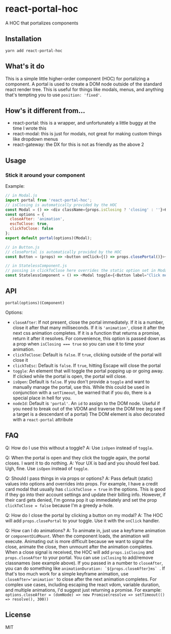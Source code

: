 # react-portal-hoc
A HOC that portalizes components

## Installation
`yarn add react-portal-hoc`

## What's it do
This is a simple little higher-order component (HOC) for portalizing a component.
A portal is used to create a DOM node outside of the standard react render tree.
This is useful for things like modals, menus, and anything that's tempting you to use `position: 'fixed'`.

## How's it different from...
- react-portal: this is a wrapper, and unfortunately a little buggy at the time I wrote this
- react-modal: this is just for modals, not great for making custom things like dropdown menus
- react-gateway: the DX for this is not as friendly as the above 2 

## Usage

### Stick it around your component

Example:

```js
// in Modal.js
import portal from 'react-portal-hoc';
// isClosing is automatically provided by the HOC
const Modal = () => <div className={props.isClosing ? 'closing' : ''}>Here i am</div>;
const options = {
  closeAfter: 'animation',
  escToClose: true,
  clickToClose: false
};
export default portal(options)(Modal);

// in Button.js
// closePortal is automatically provided by the HOC
const Button = (props) => <button onClick={() => props.closePortal()}>{props.label}</button>;

// in StatelessComponent.js
// passing in clickToClose here overrides the static option set in Modal.js
const StatelessComponent = () => <Modal toggle={<Button label="Click me hard"/>} clickToClose/>;
```

## API

```
portal(options)(Component)
```

Options:
- `closeAfter`: If not present, close the portal immediately.
If it is a number, close it after that many milliseconds.
If it is `'animation'`, close it after the next css animation completes.
If it is a function that returns a promise, return it after it resolves.
For convenience, this option is passed down as a prop when `isClosing === true` so you can use it to time your animation. 
- `clickToClose`: Default is `false`. If `true`, clicking outside of the portal will close it
- `clickToEsc`: Default is `false`. If `true`, hitting Escape will close the portal
- `toggle`: An element that will toggle the portal popping up or going away. 
If clicked while the portal is open, the portal will close.
- `isOpen`: Default is `false`. If you don't provide a `toggle` and want to manually manage the portal, use this.
While this could be used in conjunction with a `setTimeout`, 
be warned that if you do, there is a special place in hell for you. 
- `nodeId`: Default is `'portal'`. 
An `id` to assign to the DOM node. 
Useful if you need to break out of the VDOM and traverse the DOM tree (eg see if a target is a descendant of a portal)
The DOM element is also decorated with a `react-portal` attribute

## FAQ

Q: How do I use this without a toggle?
A: Use `isOpen` instead of `toggle`.

Q: When the portal is open and they click the toggle again, the portal closes. I want it to do nothing.
A: Your UX is bad and you should feel bad. Ugh, fine. Use `isOpen` instead of `toggle`.

Q: Should I pass things in via props or options?
A: Pass default (static) values into options and overrides into props. 
For example, I have a credit card modal that usually has `clickToClose = true` in the options.
This is good if they go into their account settings and update their billing info.
However, if their card gets denied, I'm gonna pop it up immediately and 
set the prop `clickToClose = false` because I'm a greedy a-hole.

Q: How do I close the portal by clicking a button on my modal?
A: The HOC will add `props.closePortal` to your toggle. Use it with the `onClick` handler.

Q: How can I do animations?
A: To animate in, just use a keyframe animation or `componentDidMount`. 
When the component loads, the animation will execute.
Animating out is more difficult because we want to signal the close, animate the close, 
then unmount after the animation completes.
When a close signal is received, the HOC will add `props.isClosing` and `props.closeAfter` to your portal.
You can use `isClosing` to add/remove classnames (see example above).
If you passed in a number to `closeAfter`, 
you can do something like 
``animationDuration: `${props.closeAfter}ms` ``.
If that's too much work for a simple keyframe animation, use `closeAfter='animation'` 
to close after the next animation completes.
For complex use cases, including escaping the react vdom, variable duration, and multiple animations,
I'd suggest just returning a promise.
For example: `options.closeAfter = (domNode) => new Promise(resolve => setTimeout(() => resolve(), 300))`

## License

MIT

